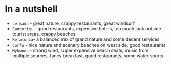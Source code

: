 
# In a nutshell

* `Lefkada` - great nature, crappy restaurants, great windsurf
* `Santorini` - good restaurants, expensive hotels, too much junk outside tourist areas, crappy beaches
* `Kefalonia`- a balanced mix of grand nature and some decent services
* `Corfu` - nice nature and scenery beaches on west side, good restaurants
* `Mykonos` - strong wind, super expensive beach seats, music from multiple sources, fancy breakfast, good restaurants, some water sports

